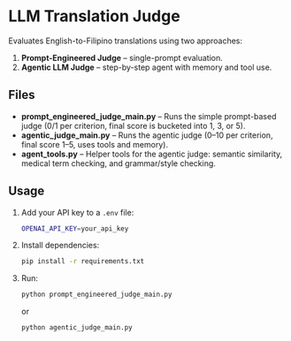 # LLM Translation Judge

Evaluates English-to-Filipino translations using two approaches:  
1. **Prompt-Engineered Judge** – single-prompt evaluation.  
2. **Agentic LLM Judge** – step-by-step agent with memory and tool use.

## Files
- **prompt_engineered_judge_main.py** – Runs the simple prompt-based judge (0/1 per criterion, final score is bucketed into 1, 3, or 5).  
- **agentic_judge_main.py** – Runs the agentic judge (0–10 per criterion, final score 1–5, uses tools and memory).  
- **agent_tools.py** – Helper tools for the agentic judge: semantic similarity, medical term checking, and grammar/style checking.

## Usage
1. Add your API key to a `.env` file:
   ```bash
   OPENAI_API_KEY=your_api_key
   ```

2. Install dependencies:
   ```bash
   pip install -r requirements.txt
   ```

3. Run:
   ```bash
   python prompt_engineered_judge_main.py
   ```
   or
   ```bash
   python agentic_judge_main.py
   ```
